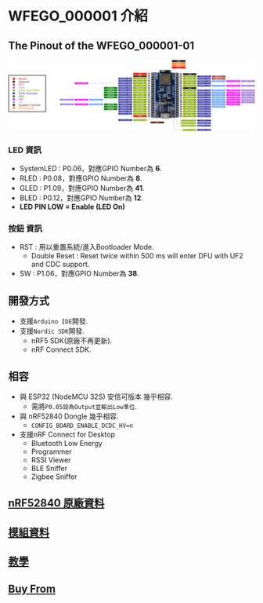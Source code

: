 # WFEGO_000001 介紹

## The Pinout of the WFEGO_000001-01

![pinout](./Board/WFEGO_000001_600DPI.png)

### LED 資訊
* SystemLED : P0.06，對應GPIO Number為 **6**.
* RLED : P0.08，對應GPIO Number為 **8**.
* GLED : P1.09，對應GPIO Number為 **41**.
* BLED : P0.12，對應GPIO Number為 **12**.
* **LED PIN LOW = Enable (LED On)**

### 按鈕 資訊
* RST : 用以重置系統/進入Bootloader Mode.
  * Double Reset : Reset twice within 500 ms will enter DFU with UF2 and CDC support.
* SW : P1.06，對應GPIO Number為 **38**.

  

## 開發方式
* 支援`Arduino IDE`開發.
* 支援`Nordic SDK`開發.
  * nRF5 SDK(原廠不再更新).
  * nRF Connect SDK.

## 相容
* 與 ESP32 (NodeMCU 32S) 安信可版本 幾乎相容.
  * 需將`P0.05設為Output並輸出Low準位`.
* 與 nRF52840 Dongle 幾乎相容.
  * `CONFIG_BOARD_ENABLE_DCDC_HV=n`
* 支援nRF Connect for Desktop
  * Bluetooth Low Energy
  * Programmer
  * RSSI Viewer
  * BLE Sniffer
  * Zigbee Sniffer

## [nRF52840 原廠資料](https://infocenter.nordicsemi.com/index.jsp?topic=/struct_nrf52/struct/nrf52.html)

## [模組資料](https://www.raytac.com/product/ins.php?index_id=24)

## [教學](./Tutorial/Tutorial.md)

## [Buy From](https://shopee.tw/nRF52840-%E9%96%8B%E7%99%BC%E6%9D%BF-i.26640381.23644275212?sp_atk=af0a1c73-030b-4a82-b1d5-a3a14a383f4f&xptdk=af0a1c73-030b-4a82-b1d5-a3a14a383f4f)
